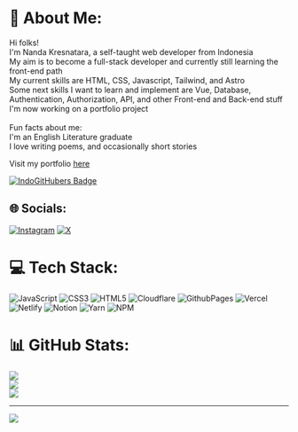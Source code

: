 # 💫 About Me:
Hi folks!<br>I'm Nanda Kresnatara, a self-taught web developer from Indonesia<br>My aim is to become a full-stack developer and currently still learning the front-end path<br>My current skills are HTML, CSS, Javascript, Tailwind, and Astro<br>Some next skills I want to learn and implement are Vue, Database, Authentication, Authorization, API, and other Front-end and Back-end stuff<br>I'm now working on a portfolio project<br><br>Fun facts about me:<br>I'm an English Literature graduate<br>I love writing poems, and occasionally short stories<br>

Visit my portfolio <a href="https://nanda-kresnatara.pages.dev/">here</a>

  <a href="https://indogithubers.vercel.app/">
    <img src="https://indogithubers-badge.vercel.app/badge?username=taradevio" alt="IndoGitHubers Badge">
  </a>

## 🌐 Socials:
[![Instagram](https://img.shields.io/badge/Instagram-%23E4405F.svg?logo=Instagram&logoColor=white)](https://instagram.com/tarayavanets) [![X](https://img.shields.io/badge/X-black.svg?logo=X&logoColor=white)](https://x.com/tarayavanets)

# 💻 Tech Stack:
![JavaScript](https://img.shields.io/badge/javascript-%23323330.svg?style=flat&logo=javascript&logoColor=%23F7DF1E) ![CSS3](https://img.shields.io/badge/css3-%231572B6.svg?style=flat&logo=css3&logoColor=white) ![HTML5](https://img.shields.io/badge/html5-%23E34F26.svg?style=flat&logo=html5&logoColor=white) ![Cloudflare](https://img.shields.io/badge/Cloudflare-F38020?style=flat&logo=Cloudflare&logoColor=white) ![GithubPages](https://img.shields.io/badge/github%20pages-121013?style=flat&logo=github&logoColor=white) ![Vercel](https://img.shields.io/badge/vercel-%23000000.svg?style=flat&logo=vercel&logoColor=white) ![Netlify](https://img.shields.io/badge/netlify-%23000000.svg?style=flat&logo=netlify&logoColor=#00C7B7) ![Notion](https://img.shields.io/badge/Notion-%23000000.svg?style=flat&logo=notion&logoColor=white) ![Yarn](https://img.shields.io/badge/yarn-%232C8EBB.svg?style=flat&logo=yarn&logoColor=white) ![NPM](https://img.shields.io/badge/NPM-%23CB3837.svg?style=flat&logo=npm&logoColor=white)
# 📊 GitHub Stats:
![](https://github-readme-stats.vercel.app/api?username=taradevio&theme=dark&hide_border=false&include_all_commits=false&count_private=false)<br/>
![](https://github-readme-streak-stats.herokuapp.com/?user=taradevio&theme=dark&hide_border=false)<br/>
![](https://github-readme-stats.vercel.app/api/top-langs/?username=taradevio&theme=dark&hide_border=false&include_all_commits=false&count_private=false&layout=compact)

---
[![](https://visitcount.itsvg.in/api?id=taradevio&icon=5&color=6)](https://visitcount.itsvg.in)

<!-- Proudly created with GPRM ( https://gprm.itsvg.in ) -->
